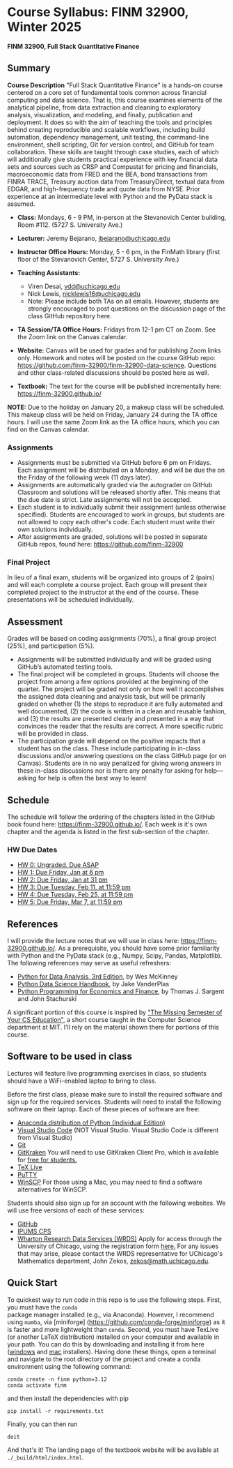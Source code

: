 Course Syllabus: FINM 32900, Winter 2025
========================================

**FINM 32900, Full Stack Quantitative Finance**

##  Summary

**Course Description** "Full Stack Quantitative Finance" is a hands-on course
centered on a core set of fundamental tools common across 
financial computing and data science. 
That is, this course examines elements of
the analytical pipeline, from data extraction and cleaning to exploratory
analysis, visualization, and modeling, and finally, publication and deployment.
It does so with the aim of teaching the tools and principles behind creating
reproducible and scalable workflows, including build automation, dependency
management, unit testing, the command-line environment, shell scripting, Git for
version control, and GitHub for team collaboration. These skills are taught
through case studies, each of which will additionally give students practical
experience with key financial data sets and sources such as CRSP and Compustat
for pricing and financials, macroeconomic data from FRED and the BEA, bond
transactions from FINRA TRACE, Treasury auction data from TreasuryDirect,
textual data from EDGAR, and high-frequency trade and quote data from NYSE.
Prior experience at an intermediate level with Python and the PyData stack is
assumed.

- **Class:** Mondays, 6 - 9 PM, in-person at the Stevanovich Center building,
  Room #112. (5727 S. University Ave.)
- **Lecturer:** Jeremy Bejarano, jbejarano@uchicago.edu
- **Instructor Office Hours:** Monday, 5 - 6 pm, in the FinMath library (first floor of the Stevanovich Center, 5727 S. University Ave.)
- **Teaching Assistants:**
  - Viren Desai, vdd@uchicago.edu
  - Nick Lewis, nicklewis16@uchicago.edu
  - Note: Please include both TAs on all emails. However, students are strongly
    encouraged to post questions on the discussion page of the class GitHub
    repository here.

- **TA Session/TA Office Hours:** Fridays from 12-1 pm CT on Zoom. See the Zoom link on the Canvas calendar.

- **Website:** Canvas will be used for grades and for publishing Zoom links
  only. Homework and notes will be posted on the course GitHub repo:
  https://github.com/finm-32900/finm-32900-data-science. Questions and other
  class-related discussions should be posted here as well.
- **Textbook:** The text for the course will be published incrementally here:
  https://finm-32900.github.io/

**NOTE:** Due to the holiday on January 20, a makeup class will be scheduled. This makeup class will be held on Friday, January 24 during the TA office hours. I will use the same Zoom link as the TA office hours, which you can find on the Canvas calendar.


### Assignments

- Assignments must be submitted via GitHub before 6 pm on Fridays. Each
  assignment will be distributed on a Monday, and will be due the on the Friday
  of the following week (11 days later).
- Assignments are automatically graded via the autograder on GitHub Classroom
  and solutions will be released shortly after. This means that the due date is
  strict. Late assignments will not be accepted.
- Each student is to individually submit their assignment (unless otherwise
  specified). Students are encouraged to work in groups, but students are not
  allowed to copy each other's code. Each student must write their own solutions
  individually.
- After assignments are graded, solutions will be posted in separate GitHub
  repos, found here: https://github.com/finm-32900

### Final Project

In lieu of a final exam, students will be organized into groups of 2 (pairs) and
will each complete a course project. Each group will present their completed
project to the instructor at the end of the course. These presentations will be
scheduled individually. 

## Assessment

Grades will be based on coding assignments (70%), a final group project (25%),
and participation (5%). 

- Assignments will be submitted individually and will be graded using GitHub’s
  automated testing tools. 
- The final project will be completed in groups. Students will choose the
  project from among a few options provided at the beginning of the quarter. The
  project will be graded not only on how well it accomplishes the assigned data
  cleaning and analysis task, but will be primarily graded on whether (1) the
  steps to reproduce it are fully automated and well documented, (2) the code is
  written in a clean and reusable fashion, and (3) the results are presented
  clearly and presented in a way that convinces the reader that the results are
  correct. A more specific rubric will be provided in class.
- The participation grade will depend on the positive impacts that a student has
  on the class. These include participating in in-class discussions and/or
  answering questions on the class GitHub page (or on Canvas). Students are in
  no way penalized for giving wrong answers in these in-class discussions nor is
  there any penalty for asking for help—asking for help is often the best way to
  learn!


## Schedule

The schedule will follow the ordering of the chapters listed in the GitHub book
found here: https://finm-32900.github.io/. Each week is it's own chapter and the
agenda is listed in the first sub-section of the chapter.

### HW Due Dates

- [HW 0: Ungraded. Due ASAP](HW0.md)
- [HW 1: Due Friday, Jan  at 6 pm](HW1.md)
- [HW 2: Due Friday, Jan  at 31 pm](HW2.md)
- [HW 3: Due Tuesday, Feb 11, at 11:59 pm](HW3.md)
- [HW 4: Due Tuesday, Feb 25, at 11:59 pm](HW4.md)
- [HW 5: Due Friday, Mar 7, at 11:59 pm](HW5.md)

## References

I will provide the lecture notes that we will use in class here:
https://finm-32900.github.io/. As a prerequisite, you should have some prior
familiarity with Python and the PyData stack (e.g., Numpy, Scipy, Pandas,
Matplotlib). The following references may serve as useful refreshers:

- [Python for Data Analysis, 3rd Edition](https://wesmckinney.com/book/), by Wes
  McKinney
- [Python Data Science
  Handbook](https://jakevdp.github.io/PythonDataScienceHandbook/), by Jake
  VanderPlas
- [Python Programming for Economics and
  Finance](https://python-programming.quantecon.org/intro.html), by Thomas J.
  Sargent and John Stachurski

A significant portion of this course is inspired by ["The Missing Semester of
Your CS Education"](https://missing.csail.mit.edu/), a short course taught in
the Computer Science department at MIT. I'll rely on the material shown there
for portions of this course.


## Software to be used in class

Lectures will feature live programming exercises in class, so students should
have a WiFi-enabled laptop to bring to class.

Before the first class, please make sure to install the required software and
sign up for the required services. Students will need to install the following
software on their laptop. Each of these pieces of software are free:
 - [Anaconda distribution of Python (Individual
   Edition)](https://www.anaconda.com/download)
 - [Visual Studio Code](https://code.visualstudio.com/) (NOT Visual Studio.
   Visual Studio Code is different from Visual Studio)
 - [Git](https://git-scm.com/)
 - [GitKraken](https://www.gitkraken.com/) You will need to use GitKraken Client
   Pro, which is available for [free for
   students.](https://www.gitkraken.com/github-student-developer-pack)
 - [TeX Live](https://tug.org/texlive/)
 - [PuTTY](https://www.putty.org/)
 - [WinSCP](https://winscp.net/eng/download.php) For those using a Mac, you may
   need to find a software alternatives for WinSCP.

Students should also sign up for an account with the following websites. We will
use free versions of each of these services:
 - [GitHub](https://github.com/)
 - [IPUMS CPS](https://cps.ipums.org/cps/)
 - [Wharton Research Data Services (WRDS)](https://wrds-www.wharton.upenn.edu/)
   Apply for access through the University of Chicago, using the registration
   form [here.](https://wrds-www.wharton.upenn.edu/register/) For any issues
   that may arise, please contact the WRDS representative for UChicago's
   Mathematics department, John Zekos, zekos@math.uchicago.edu. 


## Quick Start

To quickest way to run code in this repo is to use the following steps. First, you must have the `conda`  
package manager installed (e.g., via Anaconda). However, I recommend using `mamba`, via [miniforge]
(https://github.com/conda-forge/miniforge) as it is faster and more lightweight than `conda`. Second, you 
must have TexLive (or another LaTeX distribution) installed on your computer and available in your path.
You can do this by downloading and 
installing it from here ([windows](https://tug.org/texlive/windows.html#install) 
and [mac](https://tug.org/mactex/mactex-download.html) installers).
Having done these things, open a terminal and navigate to the root directory of the project and create a 
conda environment using the following command:
```
conda create -n finm python=3.12
conda activate finm
```
and then install the dependencies with pip
```
pip install -r requirements.txt
```
Finally, you can then run 
```
doit
```
And that's it! The landing page of the textbook website will be available at `./_build/html/index.html`.

